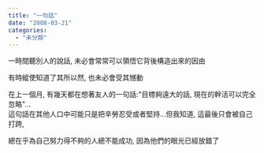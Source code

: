 ```yaml
---
title: "一句話"
date: "2008-03-21"
categories: 
  - "未分類"
---
```


一時間聽別人的說話, 未必會常常可以領悟它背後構造出來的因由

有時縱使知道了其所以然, 也未必會受其憾動

在上一個月, 有幾天都在想著友人的一句話:"目標夠遠大的話, 現在的幹活可以完全忽略"...  
這句話在其他人口中可能只是把辛勞忍受或者堅持...但我知道, 這最後只會被自己打跨,

總在乎為自己努力得不夠的人總不能成功, 因為他們的眼光已經放錯了
